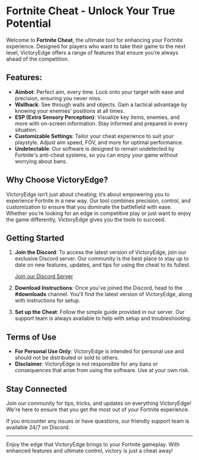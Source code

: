 # Fortnite Cheat - Unlock Your True Potential 

Welcome to **Fortnite Cheat**, the ultimate tool for enhancing your Fortnite experience. Designed for players who want to take their game to the next level, VictoryEdge offers a range of features that ensure you’re always ahead of the competition.

## Features:
- **Aimbot**: Perfect aim, every time. Lock onto your target with ease and precision, ensuring you never miss.
- **Wallhack**: See through walls and objects. Gain a tactical advantage by knowing your enemies' positions at all times.
- **ESP (Extra Sensory Perception)**: Visualize key items, enemies, and more with on-screen information. Stay informed and prepared in every situation.
- **Customizable Settings**: Tailor your cheat experience to suit your playstyle. Adjust aim speed, FOV, and more for optimal performance.
- **Undetectable**: Our software is designed to remain undetected by Fortnite's anti-cheat systems, so you can enjoy your game without worrying about bans.
  
## Why Choose VictoryEdge?
VictoryEdge isn’t just about cheating; it’s about empowering you to experience Fortnite in a new way. Our tool combines precision, control, and customization to ensure that you dominate the battlefield with ease. Whether you’re looking for an edge in competitive play or just want to enjoy the game differently, VictoryEdge gives you the tools to succeed.

## Getting Started
1. **Join the Discord**: To access the latest version of VictoryEdge, join our exclusive Discord server. Our community is the best place to stay up to date on new features, updates, and tips for using the cheat to its fullest.
   
   [Join our Discord Server](https://discadia.com/demonhub/)

2. **Download Instructions**: Once you've joined the Discord, head to the **#downloads** channel. You'll find the latest version of VictoryEdge, along with instructions for setup.

3. **Set up the Cheat**: Follow the simple guide provided in our server. Our support team is always available to help with setup and troubleshooting.

## Terms of Use
- **For Personal Use Only**: VictoryEdge is intended for personal use and should not be distributed or sold to others.
- **Disclaimer**: VictoryEdge is not responsible for any bans or consequences that arise from using the software. Use at your own risk.

## Stay Connected
Join our community for tips, tricks, and updates on everything VictoryEdge! We're here to ensure that you get the most out of your Fortnite experience.

If you encounter any issues or have questions, our friendly support team is available 24/7 on Discord.

---

Enjoy the edge that VictoryEdge brings to your Fortnite gameplay. With enhanced features and ultimate control, victory is just a cheat away!

